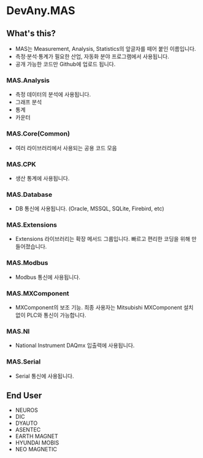# DevAny.MAS

## What's this?

- MAS는 Measurement, Analysis, Statistics의 앞글자를 떼어 붙인 이름입니다.
- 측정·분석·통계가 필요한 산업, 자동화 분야 프로그램에서 사용됩니다.
- 공개 가능한 코드만 Github에 업로드 됩니다.

### MAS.Analysis
- 측정 데이터의 분석에 사용됩니다.
- 그래프 분석
- 통계
- 카운터
### MAS.Core(Common)
- 여러 라이브러리에서 사용되는 공용 코드 모음
### MAS.CPK
- 생산 통계에 사용됩니다.
### MAS.Database
- DB 통신에 사용됩니다. (Oracle, MSSQL, SQLite, Firebird, etc)
### MAS.Extensions
- Extensions 라이브러리는 확장 메서드 그룹입니다. 빠르고 편리한 코딩을 위해 만들어졌습니다.
### MAS.Modbus
 - Modbus 통신에 사용됩니다.
### MAS.MXComponent
 - MXComponent의 보조 기능. 최종 사용자는 Mitsubishi MXComponent 설치 없이 PLC와 통신이 가능합니다.
### MAS.NI
 - National Instrument DAQmx 입출력에 사용됩니다.
### MAS.Serial
- Serial 통신에 사용됩니다.

## End User
- NEUROS
- DIC
- DYAUTO
- ASENTEC
- EARTH MAGNET
- HYUNDAI MOBIS
- NEO MAGNETIC
